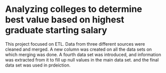 # Analyzing colleges to determine best value based on highest graduate starting salary
This project focused on ETL. Data from three different sources were cleaned and merged. A new column was created on all the data sets on which merging was done. A fourth data set was introduced, and information was extracted from it to fill up null values in the main data set. and the final data set was used in prdeiction.
